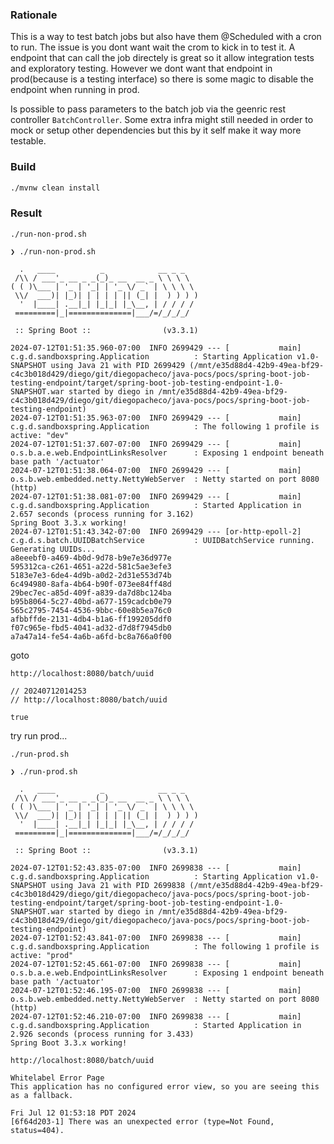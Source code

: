 ### Rationale

This is a way to test batch jobs but also have them @Scheduled with a cron to run.
The issue is you dont want wait the crom to kick in to test it. A endpoint that can call the job directely is great
so it allow integration tests and exploratory testing. However we dont want that endpoint in prod(because is a testing interface)
so there is some magic to disable the endpoint when running in prod.

Is possible to pass parameters to the batch job via the geenric rest controller `BatchController`. Some extra infra might still needed in order to mock or setup other dependencies but this by it self make it way more testable.

### Build
```bash
./mvnw clean install
```
### Result
```
./run-non-prod.sh
```
```
❯ ./run-non-prod.sh

  .   ____          _            __ _ _
 /\\ / ___'_ __ _ _(_)_ __  __ _ \ \ \ \
( ( )\___ | '_ | '_| | '_ \/ _` | \ \ \ \
 \\/  ___)| |_)| | | | | || (_| |  ) ) ) )
  '  |____| .__|_| |_|_| |_\__, | / / / /
 =========|_|==============|___/=/_/_/_/

 :: Spring Boot ::                (v3.3.1)

2024-07-12T01:51:35.960-07:00  INFO 2699429 --- [           main] c.g.d.sandboxspring.Application          : Starting Application v1.0-SNAPSHOT using Java 21 with PID 2699429 (/mnt/e35d88d4-42b9-49ea-bf29-c4c3b018d429/diego/git/diegopacheco/java-pocs/pocs/spring-boot-job-testing-endpoint/target/spring-boot-job-testing-endpoint-1.0-SNAPSHOT.war started by diego in /mnt/e35d88d4-42b9-49ea-bf29-c4c3b018d429/diego/git/diegopacheco/java-pocs/pocs/spring-boot-job-testing-endpoint)
2024-07-12T01:51:35.963-07:00  INFO 2699429 --- [           main] c.g.d.sandboxspring.Application          : The following 1 profile is active: "dev"
2024-07-12T01:51:37.607-07:00  INFO 2699429 --- [           main] o.s.b.a.e.web.EndpointLinksResolver      : Exposing 1 endpoint beneath base path '/actuator'
2024-07-12T01:51:38.064-07:00  INFO 2699429 --- [           main] o.s.b.web.embedded.netty.NettyWebServer  : Netty started on port 8080 (http)
2024-07-12T01:51:38.081-07:00  INFO 2699429 --- [           main] c.g.d.sandboxspring.Application          : Started Application in 2.657 seconds (process running for 3.162)
Spring Boot 3.3.x working! 
2024-07-12T01:51:43.342-07:00  INFO 2699429 --- [or-http-epoll-2] c.g.d.s.batch.UUIDBatchService           : UUIDBatchService running. Generating UUIDs...
a8eeebf0-a469-4b0d-9d78-b9e7e36d977e
595312ca-c261-4651-a22d-581c5ae3efe3
5183e7e3-6de4-4d9b-a0d2-2d31e553d74b
6c494980-8afa-4b64-b90f-073ee84ff48d
29bec7ec-a85d-409f-a839-da7d8bc124ba
b95b8064-5c27-40bd-a677-159cadcb0e79
565c2795-7454-4536-9bbc-60e8b5ea76c0
afbbffde-2131-4db4-b1a6-ff199205ddf0
f07c965e-fbd5-4041-ad32-d7d8f7945db0
a7a47a14-fe54-4a6b-a6fd-bc8a766a0f00
```
goto
```
http://localhost:8080/batch/uuid
```
```
// 20240712014253
// http://localhost:8080/batch/uuid

true
```

try run prod...
```
./run-prod.sh
```
```
❯ ./run-prod.sh

  .   ____          _            __ _ _
 /\\ / ___'_ __ _ _(_)_ __  __ _ \ \ \ \
( ( )\___ | '_ | '_| | '_ \/ _` | \ \ \ \
 \\/  ___)| |_)| | | | | || (_| |  ) ) ) )
  '  |____| .__|_| |_|_| |_\__, | / / / /
 =========|_|==============|___/=/_/_/_/

 :: Spring Boot ::                (v3.3.1)

2024-07-12T01:52:43.835-07:00  INFO 2699838 --- [           main] c.g.d.sandboxspring.Application          : Starting Application v1.0-SNAPSHOT using Java 21 with PID 2699838 (/mnt/e35d88d4-42b9-49ea-bf29-c4c3b018d429/diego/git/diegopacheco/java-pocs/pocs/spring-boot-job-testing-endpoint/target/spring-boot-job-testing-endpoint-1.0-SNAPSHOT.war started by diego in /mnt/e35d88d4-42b9-49ea-bf29-c4c3b018d429/diego/git/diegopacheco/java-pocs/pocs/spring-boot-job-testing-endpoint)
2024-07-12T01:52:43.841-07:00  INFO 2699838 --- [           main] c.g.d.sandboxspring.Application          : The following 1 profile is active: "prod"
2024-07-12T01:52:45.661-07:00  INFO 2699838 --- [           main] o.s.b.a.e.web.EndpointLinksResolver      : Exposing 1 endpoint beneath base path '/actuator'
2024-07-12T01:52:46.195-07:00  INFO 2699838 --- [           main] o.s.b.web.embedded.netty.NettyWebServer  : Netty started on port 8080 (http)
2024-07-12T01:52:46.210-07:00  INFO 2699838 --- [           main] c.g.d.sandboxspring.Application          : Started Application in 2.926 seconds (process running for 3.433)
Spring Boot 3.3.x working! 
```
```
http://localhost:8080/batch/uuid
```
````
Whitelabel Error Page
This application has no configured error view, so you are seeing this as a fallback.

Fri Jul 12 01:53:18 PDT 2024
[6f64d203-1] There was an unexpected error (type=Not Found, status=404).
````